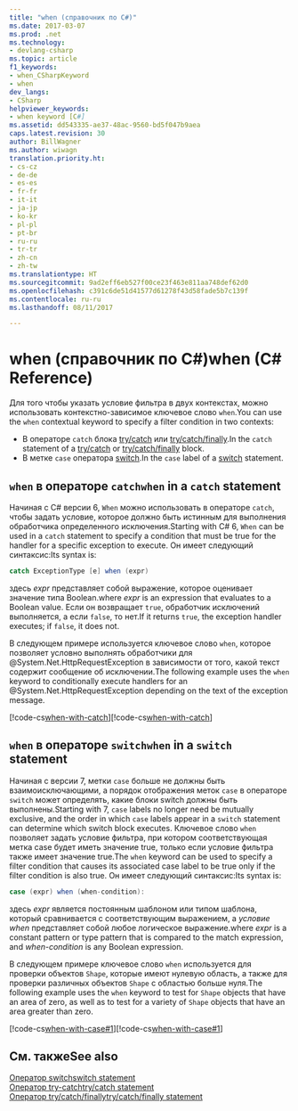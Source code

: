 ```yaml
---
title: "when (справочник по C#)"
ms.date: 2017-03-07
ms.prod: .net
ms.technology:
- devlang-csharp
ms.topic: article
f1_keywords:
- when_CSharpKeyword
- when
dev_langs:
- CSharp
helpviewer_keywords:
- when keyword [C#]
ms.assetid: dd543335-ae37-48ac-9560-bd5f047b9aea
caps.latest.revision: 30
author: BillWagner
ms.author: wiwagn
translation.priority.ht:
- cs-cz
- de-de
- es-es
- fr-fr
- it-it
- ja-jp
- ko-kr
- pl-pl
- pt-br
- ru-ru
- tr-tr
- zh-cn
- zh-tw
ms.translationtype: HT
ms.sourcegitcommit: 9ad2eff6eb527f00ce23f463e811aa748def62d0
ms.openlocfilehash: c391c6de51d41577d61278f43d58fade5b7c139f
ms.contentlocale: ru-ru
ms.lasthandoff: 08/11/2017

---
```

 # <a name="when-c-reference"></a><span data-ttu-id="fbef7-102">when (справочник по C#)</span><span class="sxs-lookup"><span data-stu-id="fbef7-102">when (C# Reference)</span></span>

<span data-ttu-id="fbef7-103">Для того чтобы указать условие фильтра в двух контекстах, можно использовать контекстно-зависимое ключевое слово `when`.</span><span class="sxs-lookup"><span data-stu-id="fbef7-103">You can use the `when` contextual keyword to specify a filter condition in two contexts:</span></span>

- <span data-ttu-id="fbef7-104">В операторе `catch` блока [try/catch](try-catch.md) или [try/catch/finally](try-catch-finally.md).</span><span class="sxs-lookup"><span data-stu-id="fbef7-104">In the `catch` statement of a [try/catch](try-catch.md) or [try/catch/finally](try-catch-finally.md) block.</span></span>
- <span data-ttu-id="fbef7-105">В метке `case` оператора [switch](switch.md).</span><span class="sxs-lookup"><span data-stu-id="fbef7-105">In the `case` label of a [switch](switch.md) statement.</span></span>

## <a name="when-in-a-catch-statement"></a><span data-ttu-id="fbef7-106">`when` в операторе `catch`</span><span class="sxs-lookup"><span data-stu-id="fbef7-106">`when` in a `catch` statement</span></span>

<span data-ttu-id="fbef7-107">Начиная с C# версии 6, `When` можно использовать в операторе `catch`, чтобы задать условие, которое должно быть истинным для выполнения обработчика определенного исключения.</span><span class="sxs-lookup"><span data-stu-id="fbef7-107">Starting with C# 6, `When` can be used in a `catch` statement to specify a condition that must be true for the handler for a specific exception to execute.</span></span> <span data-ttu-id="fbef7-108">Он имеет следующий синтаксис:</span><span class="sxs-lookup"><span data-stu-id="fbef7-108">Its syntax is:</span></span>

```csharp
catch ExceptionType [e] when (expr)
```
<span data-ttu-id="fbef7-109">здесь *expr* представляет собой выражение, которое оценивает значение типа Boolean.</span><span class="sxs-lookup"><span data-stu-id="fbef7-109">where *expr* is an expression that evaluates to a Boolean value.</span></span> <span data-ttu-id="fbef7-110">Если он возвращает `true`, обработчик исключений выполняется, а если `false`, то нет.</span><span class="sxs-lookup"><span data-stu-id="fbef7-110">If it returns `true`, the exception handler executes; if `false`, it does not.</span></span> 

<span data-ttu-id="fbef7-111">В следующем примере используется ключевое слово `when`, которое позволяет условно выполнять обработчики для @System.Net.HttpRequestException в зависимости от того, какой текст содержит сообщение об исключении.</span><span class="sxs-lookup"><span data-stu-id="fbef7-111">The following example uses the `when` keyword to conditionally execute handlers for an @System.Net.HttpRequestException depending on the text of the exception message.</span></span>

 <span data-ttu-id="fbef7-112">[!code-cs[when-with-catch](../../../../samples/snippets/csharp/language-reference/keywords/when/catch.cs)]</span><span class="sxs-lookup"><span data-stu-id="fbef7-112">[!code-cs[when-with-catch](../../../../samples/snippets/csharp/language-reference/keywords/when/catch.cs)]</span></span>  
  
## <a name="when-in-a-switch-statement"></a><span data-ttu-id="fbef7-113">`when` в операторе `switch`</span><span class="sxs-lookup"><span data-stu-id="fbef7-113">`when` in a `switch` statement</span></span>

<span data-ttu-id="fbef7-114">Начиная с версии 7, метки `case` больше не должны быть взаимоисключающими, а порядок отображения меток `case` в операторе `switch` может определять, какие блоки switch должны быть выполнены.</span><span class="sxs-lookup"><span data-stu-id="fbef7-114">Starting with 7, `case` labels no longer need be mutually exclusive, and the order in which `case` labels appear in a `switch` statement can determine which switch block executes.</span></span> <span data-ttu-id="fbef7-115">Ключевое слово `when` позволяет задать условие фильтра, при котором соответствующая метка case будет иметь значение true, только если условие фильтра также имеет значение true.</span><span class="sxs-lookup"><span data-stu-id="fbef7-115">The `when` keyword can be used to specify a filter condition that causes its associated case label to be true only if the filter condition is also true.</span></span> <span data-ttu-id="fbef7-116">Он имеет следующий синтаксис:</span><span class="sxs-lookup"><span data-stu-id="fbef7-116">Its syntax is:</span></span>

```csharp
case (expr) when (when-condition):
```
<span data-ttu-id="fbef7-117">здесь *expr* является постоянным шаблоном или типом шаблона, который сравнивается с соответствующим выражением, а *условие when* представляет собой любое логическое выражение.</span><span class="sxs-lookup"><span data-stu-id="fbef7-117">where *expr* is a constant pattern or type pattern that is compared to the match expression, and *when-condition* is any Boolean expression.</span></span> 

<span data-ttu-id="fbef7-118">В следующем примере ключевое слово `when` используется для проверки объектов `Shape`, которые имеют нулевую область, а также для проверки различных объектов `Shape` с областью больше нуля.</span><span class="sxs-lookup"><span data-stu-id="fbef7-118">The following example uses the `when` keyword to test for `Shape` objects that have an area of zero, as well as to test for a variety of `Shape` objects that have an area greater than zero.</span></span> 

 <span data-ttu-id="fbef7-119">[!code-cs[when-with-case#1](../../../../samples/snippets/csharp/language-reference/keywords/when/when.cs#1)]</span><span class="sxs-lookup"><span data-stu-id="fbef7-119">[!code-cs[when-with-case#1](../../../../samples/snippets/csharp/language-reference/keywords/when/when.cs#1)]</span></span>  

## <a name="see-also"></a><span data-ttu-id="fbef7-120">См. также</span><span class="sxs-lookup"><span data-stu-id="fbef7-120">See also</span></span> 
  [<span data-ttu-id="fbef7-121">Оператор switch</span><span class="sxs-lookup"><span data-stu-id="fbef7-121">switch statement</span></span>](switch.md)  
  [<span data-ttu-id="fbef7-122">Оператор try-catch</span><span class="sxs-lookup"><span data-stu-id="fbef7-122">try/catch statement</span></span>](try-catch.md)  
  [<span data-ttu-id="fbef7-123">Оператор try/catch/finally</span><span class="sxs-lookup"><span data-stu-id="fbef7-123">try/catch/finally statement</span></span>](try-catch-finally.md) 


